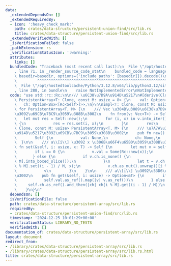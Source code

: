 ```yaml
---
data:
  _extendedDependsOn: []
  _extendedRequiredBy:
  - icon: ':heavy_check_mark:'
    path: crates/data-structure/persistent-union-find/src/lib.rs
    title: crates/data-structure/persistent-union-find/src/lib.rs
  _extendedVerifiedWith: []
  _isVerificationFailed: false
  _pathExtension: rs
  _verificationStatusIcon: ':warning:'
  attributes:
    links: []
  bundledCode: "Traceback (most recent call last):\n  File \"/opt/hostedtoolcache/Python/3.12.8/x64/lib/python3.12/site-packages/onlinejudge_verify/documentation/build.py\"\
    , line 71, in _render_source_code_stat\n    bundled_code = language.bundle(stat.path,\
    \ basedir=basedir, options={'include_paths': [basedir]}).decode()\n          \
    \         ^^^^^^^^^^^^^^^^^^^^^^^^^^^^^^^^^^^^^^^^^^^^^^^^^^^^^^^^^^^^^^^^^^^^^^^^^^^^^^^^^\n\
    \  File \"/opt/hostedtoolcache/Python/3.12.8/x64/lib/python3.12/site-packages/onlinejudge_verify/languages/rust.py\"\
    , line 288, in bundle\n    raise NotImplementedError\nNotImplementedError\n"
  code: "use std::rc::Rc;\n\n/// \u6C38\u7D9A\u914D\u5217\n#[derive(Clone)]\npub struct\
    \ PersistentArray<T: Clone, const M: usize = 8> {\n    val: Option<Rc<T>>,\n \
    \   ch: Option<Box<[Rc<Self>]>>,\n}\n\nimpl<T: Clone, const M: usize> From<Vec<T>>\
    \ for PersistentArray<T, M> {\n    /// Vec \u304B\u3089\u6C38\u7D9A\u914D\u5217\
    \u3092\u69CB\u7BC9\u3059\u308B\u3002\n    fn from(v: Vec<T>) -> Self {\n     \
    \   let mut res = Self::new();\n        for (i, x) in v.into_iter().enumerate()\
    \ {\n            res = res.set(i, x);\n        }\n        res\n    }\n}\n\nimpl<T:\
    \ Clone, const M: usize> PersistentArray<T, M> {\n    /// \u7A7A\u306E\u6C38\u7D9A\
    \u914D\u5217\u3092\u69CB\u7BC9\u3059\u308B\u3002\n    pub fn new() -> Self {\n\
    \        Self {\n            val: None,\n            ch: None,\n        }\n  \
    \  }\n\n    /// a\\[i\\] \u3092 x \u306B\u66F4\u65B0\u3059\u308B\u3002\n    pub\
    \ fn set(&self, i: usize, x: T) -> Self {\n        let mut v = self.clone();\n\
    \        if i == 0 {\n            v.val = Some(Rc::new(x));\n            v\n \
    \       } else {\n            if v.ch.is_none() {\n                v.ch = Some(vec![Rc::new(Self::new());\
    \ M].into_boxed_slice());\n            }\n            let t = v.ch.as_ref().unwrap()[i\
    \ % M].set((i - 1) / M, x);\n            v.ch.as_mut().unwrap()[i % M] = Rc::new(t);\n\
    \            v\n        }\n    }\n\n    /// a\\[i\\] \u3092\u53D6\u5F97\u3059\u308B\
    \u3002\n    pub fn get(&self, i: usize) -> Option<&T> {\n        if i == 0 {\n\
    \            self.val.as_ref().map(|v| v.as_ref())\n        } else {\n       \
    \     self.ch.as_ref().and_then(|ch| ch[i % M].get((i - 1) / M))\n        }\n\
    \    }\n}\n"
  dependsOn: []
  isVerificationFile: false
  path: crates/data-structure/persistent-array/src/lib.rs
  requiredBy:
  - crates/data-structure/persistent-union-find/src/lib.rs
  timestamp: '2024-12-25 10:01:29+00:00'
  verificationStatus: LIBRARY_NO_TESTS
  verifiedWith: []
documentation_of: crates/data-structure/persistent-array/src/lib.rs
layout: document
redirect_from:
- /library/crates/data-structure/persistent-array/src/lib.rs
- /library/crates/data-structure/persistent-array/src/lib.rs.html
title: crates/data-structure/persistent-array/src/lib.rs
---
```

